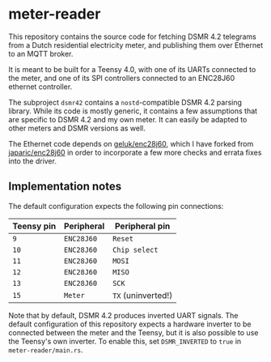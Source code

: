 # meter-reader
This repository contains the source code for fetching DSMR 4.2 telegrams from a
Dutch residential electricity meter, and publishing them over Ethernet to an
MQTT broker.

It is meant to be built for a Teensy 4.0, with one of its UARTs connected to the
meter, and one of its SPI controllers connected to an ENC28J60 ethernet
controller.

The subproject `dsmr42` contains a `nostd`-compatible DSMR 4.2 parsing library.
While its code is mostly generic, it contains a few assumptions that are
specific to DSMR 4.2 and my own  meter. It can easily be adapted to other meters
and DSMR versions as well.

The Ethernet code depends on
[geluk/enc28j60](https://github.com/geluk/enc28j60), which I have forked from
[japaric/enc28j60](https://github.com/japaric/enc28j60) in order to incorporate
a few more checks and errata fixes into the driver.

## Implementation notes

The default configuration expects the following pin connections:

|Teensy pin|Peripheral|Peripheral pin|
|---|---|---|
|`9`|`ENC28J60`|`Reset`|
|`10`|`ENC28J60`|`Chip select`|
|`11`|`ENC28J60`|`MOSI`|
|`12`|`ENC28J60`|`MISO`|
|`13`|`ENC28J60`|`SCK`|
|`15`|`Meter`|`TX` (uninverted!)|

Note that by default, DSMR 4.2 produces inverted UART signals.
The default configuration of this repository expects a hardware inverter
to be connected between the meter and the Teensy, but it is also possible to
use the Teensy's own inverter. To enable this, set `DSMR_INVERTED` to `true` in
`meter-reader/main.rs`.